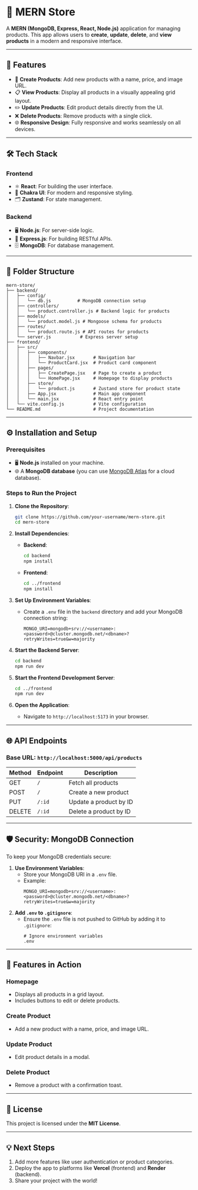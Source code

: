 # 🌟 MERN Store

A **MERN (MongoDB, Express, React, Node.js)** application for managing products. This app allows users to **create**, **update**, **delete**, and **view products** in a modern and responsive interface.

---

## 🚀 Features

- 🛒 **Create Products**: Add new products with a name, price, and image URL.
- 📋 **View Products**: Display all products in a visually appealing grid layout.
- ✏️ **Update Products**: Edit product details directly from the UI.
- ❌ **Delete Products**: Remove products with a single click.
- 🌐 **Responsive Design**: Fully responsive and works seamlessly on all devices.

---

## 🛠️ Tech Stack

### **Frontend**
- ⚛️ **React**: For building the user interface.
- 🎨 **Chakra UI**: For modern and responsive styling.
- 🗂️ **Zustand**: For state management.

### **Backend**
- 🖥️ **Node.js**: For server-side logic.
- 🚀 **Express.js**: For building RESTful APIs.
- 🗄️ **MongoDB**: For database management.

---

## 📂 Folder Structure

```
mern-store/
├── backend/
│   ├── config/
│   │   └── db.js          # MongoDB connection setup
│   ├── controllers/
│   │   └── product.controller.js # Backend logic for products
│   ├── models/
│   │   └── product.model.js # Mongoose schema for products
│   ├── routes/
│   │   └── product.route.js # API routes for products
│   └── server.js           # Express server setup
├── frontend/
│   ├── src/
│   │   ├── components/
│   │   │   ├── Navbar.jsx       # Navigation bar
│   │   │   └── ProductCard.jsx  # Product card component
│   │   ├── pages/
│   │   │   ├── CreatePage.jsx   # Page to create a product
│   │   │   └── HomePage.jsx     # Homepage to display products
│   │   ├── store/
│   │   │   └── product.js       # Zustand store for product state
│   │   ├── App.jsx              # Main app component
│   │   └── main.jsx             # React entry point
│   └── vite.config.js           # Vite configuration
└── README.md                    # Project documentation
```

---

## ⚙️ Installation and Setup

### **Prerequisites**
- 🖥️ **Node.js** installed on your machine.
- 🌐 A **MongoDB database** (you can use [MongoDB Atlas](https://www.mongodb.com/cloud/atlas) for a cloud database).

### **Steps to Run the Project**

1. **Clone the Repository**:
   ```bash
   git clone https://github.com/your-username/mern-store.git
   cd mern-store
   ```

2. **Install Dependencies**:
   - **Backend**:
     ```bash
     cd backend
     npm install
     ```
   - **Frontend**:
     ```bash
     cd ../frontend
     npm install
     ```

3. **Set Up Environment Variables**:
   - Create a `.env` file in the `backend` directory and add your MongoDB connection string:
     ```
     MONGO_URI=mongodb+srv://<username>:<password>@cluster.mongodb.net/<dbname>?retryWrites=true&w=majority
     ```

4. **Start the Backend Server**:
   ```bash
   cd backend
   npm run dev
   ```

5. **Start the Frontend Development Server**:
   ```bash
   cd ../frontend
   npm run dev
   ```

6. **Open the Application**:
   - Navigate to `http://localhost:5173` in your browser.

---

## 🌐 API Endpoints

### **Base URL**: `http://localhost:5000/api/products`

| Method | Endpoint       | Description               |
|--------|--------------|---------------------------|
| GET    | `/`          | Fetch all products        |
| POST   | `/`          | Create a new product      |
| PUT    | `/:id`       | Update a product by ID    |
| DELETE | `/:id`       | Delete a product by ID    |

---

## 🛡️ Security: MongoDB Connection

To keep your MongoDB credentials secure:
1. **Use Environment Variables**:
   - Store your MongoDB URI in a `.env` file.
   - Example:
     ```
     MONGO_URI=mongodb+srv://<username>:<password>@cluster.mongodb.net/<dbname>?retryWrites=true&w=majority
     ```
2. **Add `.env` to `.gitignore`**:
   - Ensure the `.env` file is not pushed to GitHub by adding it to `.gitignore`:
     ```
     # Ignore environment variables
     .env
     ```

---

## 🎉 Features in Action

### **Homepage**
- Displays all products in a grid layout.
- Includes buttons to edit or delete products.

### **Create Product**
- Add a new product with a name, price, and image URL.

### **Update Product**
- Edit product details in a modal.

### **Delete Product**
- Remove a product with a confirmation toast.

---

## 📝 License

This project is licensed under the **MIT License**.

---

## 💡 Next Steps

1. Add more features like user authentication or product categories.
2. Deploy the app to platforms like **Vercel** (frontend) and **Render** (backend).
3. Share your project with the world!
